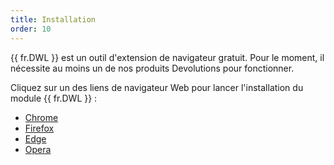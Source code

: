 ```yaml
---
title: Installation
order: 10
---
```

{{ fr.DWL }} est un outil d'extension de navigateur gratuit. Pour le moment, il nécessite au moins un de nos produits Devolutions pour fonctionner.  

Cliquez sur un des liens de navigateur Web pour lancer l'installation du module {{ fr.DWL }} :  

* [Chrome](chrome/)  
* [Firefox](firefox/)  
* [Edge](edge/)  
* [Opera](opera/)  
